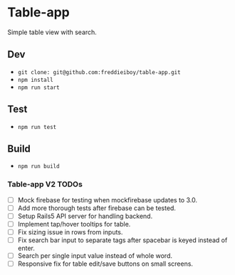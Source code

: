 # Table-app
Simple table view with search.

## Dev
- `git clone: git@github.com:freddieiboy/table-app.git`
- `npm install`
- `npm run start`

## Test
- `npm run test`

## Build
- `npm run build`

### Table-app V2 TODOs
- [ ] Mock firebase for testing when mockfirebase updates to 3.0.
- [ ] Add more thorough tests after firebase can be tested.
- [ ] Setup Rails5 API server for handling backend.
- [ ] Implement tap/hover tooltips for table.
- [ ] Fix sizing issue in rows from inputs.
- [ ] Fix search bar input to separate tags after spacebar is keyed instead of enter.
- [ ] Search per single input value instead of whole word.
- [ ] Responsive fix for table edit/save buttons on small screens.
